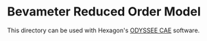 # Bevameter Reduced Order Model
This directory can be used with Hexagon's [ODYSSEE CAE](https://hexagon.com/products/odyssee) software.
